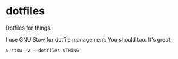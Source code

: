 # dotfiles

Dotfiles for things.

I use GNU Stow for dotfile management. You should too. It's great.


``` shell
$ stow -v --dotfiles $THING
```
